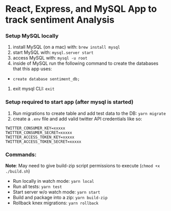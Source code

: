 # React, Express, and MySQL App to track sentiment Analysis

### Setup MySQL locally
1) install MySQL (on a mac) with: `brew install mysql`
1) start MySQL with: `mysql.server start`
1) access MySQL with: `mysql -u root`
1) inside of MySQL run the following command to create the databases that this app uses:
- `create database sentiment_db;`
1) exit mysql CLI: `exit`

### Setup required to start app (after mysql is started)
1) Run migrations to create table and add test data to the DB: `yarn migrate`
1) create a `.env` file and add valid twitter API credentials like so:
```
TWITTER_CONSUMER_KEY=xxxxx
TWITTER_CONSUMER_SECRET=xxxxx
TWITTER_ACCESS_TOKEN_KEY=xxxxx
TWITTER_ACCESS_TOKEN_SECRET=xxxxx
```

### Commands:
**Note**: May need to give build-zip script permissions to execute (`chmod +x ./build.sh`)
- Run locally in watch mode: `yarn local`
- Run all tests: `yarn test`
- Start server w/o watch mode: `yarn start`
- Build and package into a zip: `yarn build-zip`
- Rollback knex migrations: `yarn rollback`

